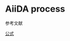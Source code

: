 # AiiDA process


参考文献

[公式](https://aiida.readthedocs.io/projects/aiida-core/en/latest/topics/processes/usage.html#topics-processes-usage)